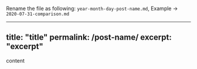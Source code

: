 Rename the file as following:
`year-month-day-post-name.md`, Example -> `2020-07-31-comparison.md`

---
title: "title"
permalink: /post-name/
excerpt: "excerpt"
---

content